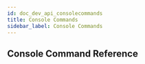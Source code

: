 ```yaml
---
id: doc_dev_api_consolecommands
title: Console Commands
sidebar_label: Console Commands
---
```


## Console Command Reference
